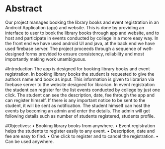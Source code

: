# Abstract
   Our project manages booking the library books and event registration in an Android
Application (app) and website. This is done by providing an interface to user to book the
library books through app and website, and to host and participate in events conducted by
college in a more easy way.
In the front end we have used android UI and java, at the back end we have used firebase
server. The project proceeds through a sequence of well-designed forms provided to ensure
consistency, reliability and most importantly making work unambiguous.

#Introduction
   The app is designed for booking library books and event registration. In booking library
books the student is requested to give the authors name and book as input. This information is
given to librarian via firebase server to the website designed for librarian.
In event registration the student can register for the list events conducted by college by just
one click. The student can see the description, date, fee through the app and can register
himself. If there is any important notice to be sent to the student, it will be sent as
notification. The student himself can host the events by becoming an admin and enter the
details. The admin will get following details such as number of students registered, students
profile.

#Objectives:
• Booking library books from anywhere.
• Event registration helps the students to register easily to any event.
• Description, date and fee are easy to find.
• One click to register and to cancel the registration.
• Can be used anywhere.
